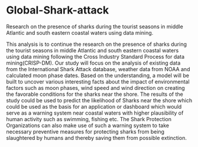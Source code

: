 # Global-Shark-attack
Research on the presence of sharks during the tourist seasons in middle Atlantic and south eastern coastal waters using data mining.

This analysis is to continue the research on the presence of sharks during the tourist seasons in middle Atlantic and south eastern coastal waters using data mining following the Cross Industry Standard Process for data mining(CRISP-DM).
Our study will focus on the analysis of existing data from the International Shark Attack database, weather data from NOAA and calculated moon phase dates. Based on the understanding, a model will be built to uncover various interesting facts about the impact of environmental factors such as moon phases, wind speed and wind direction on creating the favorable conditions for the sharks near the shore. The results of the study could be used to predict the likelihood of Sharks near the shore which could be used as the basis for an application or dashboard which would serve as a warning system near coastal waters with higher plausibility of human activity such as swimming, fishing etc. The Shark Protection Organizations can also make use of such a warning system to take necessary preventive measures for protecting sharks from being slaughtered by humans and thereby saving them from possible extinction.
